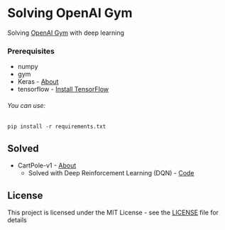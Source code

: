 # Solving OpenAI Gym

Solving [OpenAI Gym](https://gym.openai.com/) with deep learning

### Prerequisites

* numpy
* gym
* Keras - [About](https://keras.io/)
* tensorflow - [Install TensorFlow](https://www.tensorflow.org/install/)

###### You can use:
```
pip install -r requirements.txt
```

## Solved

* CartPole-v1 - [About](https://gym.openai.com/envs/CartPole-v1/)
    * Solved with Deep Reinforcement Learning (DQN) - [Code](code/CartPole.py)

## License

This project is licensed under the MIT License - see the [LICENSE](LICENSE) file for details